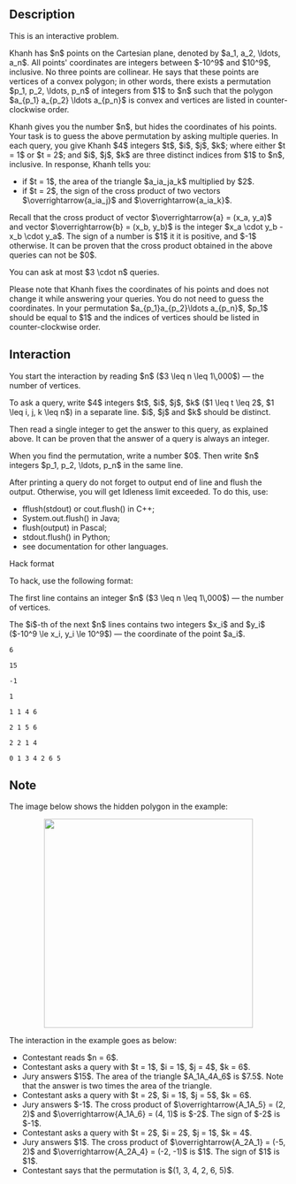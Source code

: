 ## Description

<div><p><span class="tex-font-style-bf">This is an interactive problem.</span></p><p>Khanh has $n$ points on the Cartesian plane, denoted by $a_1, a_2, \ldots, a_n$. All points' coordinates are integers between $-10^9$ and $10^9$, inclusive. No three points are collinear. He says that these points are vertices of a convex polygon; in other words, there exists a permutation $p_1, p_2, \ldots, p_n$ of integers from $1$ to $n$ such that the polygon $a_{p_1} a_{p_2} \ldots a_{p_n}$ is convex and vertices are listed in counter-clockwise order.</p><p>Khanh gives you the number $n$, but hides the coordinates of his points. Your task is to guess the above permutation by asking multiple queries. In each query, you give Khanh $4$ integers $t$, $i$, $j$, $k$; where either $t = 1$ or $t = 2$; and $i$, $j$, $k$ are three <span class="tex-font-style-bf">distinct</span> indices from $1$ to $n$, inclusive. In response, Khanh tells you:</p><ul> <li> if $t = 1$, the area of the triangle $a_ia_ja_k$ <span class="tex-font-style-bf">multiplied by $2$</span>. </li><li> if $t = 2$, the <span class="tex-font-style-it">sign</span> of the <span class="tex-font-style-it">cross product</span> of two <span class="tex-font-style-bf">vectors</span> $\overrightarrow{a_ia_j}$ and $\overrightarrow{a_ia_k}$. </li></ul><p>Recall that the <span class="tex-font-style-it">cross product</span> of vector $\overrightarrow{a} = (x_a, y_a)$ and vector $\overrightarrow{b} = (x_b, y_b)$ is the <span class="tex-font-style-bf">integer</span> $x_a \cdot y_b - x_b \cdot y_a$. The <span class="tex-font-style-it">sign</span> of a number is $1$ it it is positive, and $-1$ otherwise. It can be proven that the cross product obtained in the above queries can not be $0$.</p><p>You can ask at most $3 \cdot n$ queries.</p><p>Please note that Khanh fixes the coordinates of his points and does not change it while answering your queries. You do not need to guess the coordinates. In your permutation $a_{p_1}a_{p_2}\ldots a_{p_n}$, $p_1$ should be equal to $1$ and the indices of vertices should be <span class="tex-font-style-bf">listed in counter-clockwise order</span>.</p></div><div><h2>Interaction</h2><p>You start the interaction by reading $n$ ($3 \leq n \leq 1\,000$)&nbsp;— the number of vertices.</p><p>To ask a query, write $4$ integers $t$, $i$, $j$, $k$ ($1 \leq t \leq 2$, $1 \leq i, j, k \leq n$) in a separate line. $i$, $j$ and $k$ should be distinct.</p><p>Then read a single integer to get the answer to this query, as explained above. It can be proven that the answer of a query is always an integer.</p><p>When you find the permutation, write a number $0$. Then write $n$ integers $p_1, p_2, \ldots, p_n$ in the same line.</p><p>After printing a query do not forget to output end of line and flush the output. Otherwise, you will get <span class="tex-font-style-tt">Idleness limit exceeded</span>. To do this, use:</p><ul><li> <span class="tex-font-style-tt">fflush(stdout)</span> or <span class="tex-font-style-tt">cout.flush()</span> in C++;</li><li> <span class="tex-font-style-tt">System.out.flush()</span> in Java;</li><li> <span class="tex-font-style-tt">flush(output)</span> in Pascal;</li><li> <span class="tex-font-style-tt">stdout.flush()</span> in Python;</li><li> see documentation for other languages.</li></ul><p><span class="tex-font-style-bf">Hack format</span></p><p>To hack, use the following format:</p><p>The first line contains an integer $n$ ($3 \leq n \leq 1\,000$)&nbsp;— the number of vertices.</p><p>The $i$-th of the next $n$ lines contains two integers $x_i$ and $y_i$ ($-10^9 \le x_i, y_i \le 10^9$)&nbsp;— the coordinate of the point $a_i$.</p></div>





```input1
6

15

-1

1
```




```output1
1 1 4 6

2 1 5 6

2 2 1 4

0 1 3 4 2 6 5
```



## Note

<p>The image below shows the hidden polygon in the example:</p><center> <img class="tex-graphics" height="378px" src="file://FVQvygoT.png" style="max-width: 100.0%;max-height: 100.0%;" width="378px"> </center><p>The interaction in the example goes as below: </p><ul> <li> Contestant reads $n = 6$. </li><li> Contestant asks a query with $t = 1$, $i = 1$, $j = 4$, $k = 6$. </li><li> Jury answers $15$. The area of the triangle $A_1A_4A_6$ is $7.5$. Note that the answer is <span class="tex-font-style-bf">two times</span> the area of the triangle. </li><li> Contestant asks a query with $t = 2$, $i = 1$, $j = 5$, $k = 6$. </li><li> Jury answers $-1$. The cross product of $\overrightarrow{A_1A_5} = (2, 2)$ and $\overrightarrow{A_1A_6} = (4, 1)$ is $-2$. The sign of $-2$ is $-1$. </li><li> Contestant asks a query with $t = 2$, $i = 2$, $j = 1$, $k = 4$. </li><li> Jury answers $1$. The cross product of $\overrightarrow{A_2A_1} = (-5, 2)$ and $\overrightarrow{A_2A_4} = (-2, -1)$ is $1$. The sign of $1$ is $1$. </li><li> Contestant says that the permutation is $(1, 3, 4, 2, 6, 5)$.  </li></ul>

